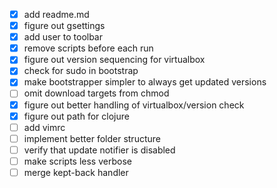- [x] add readme.md
- [x] figure out gsettings
- [x] add user to toolbar
- [x] remove scripts before each run
- [x] figure out version sequencing for virtualbox
- [x] check for sudo in bootstrap
- [x] make bootstrapper simpler to always get updated versions
- [ ] omit download targets from chmod
- [x] figure out better handling of virtualbox/version check
- [x] figure out path for clojure
- [ ] add vimrc
- [ ] implement better folder structure
- [ ] verify that update notifier is disabled
- [ ] make scripts less verbose
- [ ] merge kept-back handler
